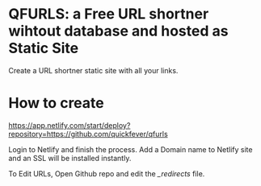 # QFURLS: a Free URL shortner wihtout database and hosted as Static Site

Create a URL shortner static site with all your links.

# How to create

https://app.netlify.com/start/deploy?repository=https://github.com/quickfever/qfurls

Login to Netlify and finish the process. 
Add a Domain name to Netlify site and an SSL will be installed instantly.

To Edit URLs, Open Github repo and edit the *_redirects* file.
